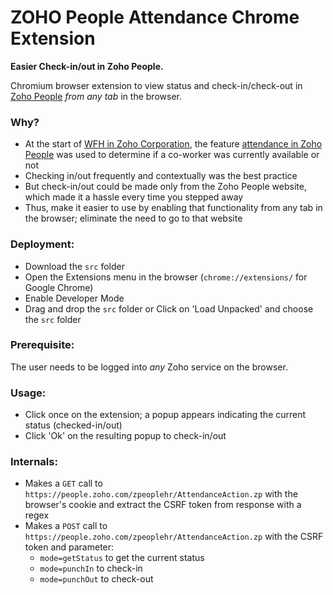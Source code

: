 # ZOHO People Attendance Chrome Extension
**Easier Check-in/out in Zoho People.**

 Chromium browser extension to view status and check-in/check-out in [Zoho People](https://www.zoho.com/people/) _from any tab_ in the browser.


### Why?
* At the start of [WFH in Zoho Corporation](https://www.zoho.com/general/blog/how-zoho-went-remote-on-zoho.html), the feature [attendance in Zoho People](https://www.zoho.com/people/attendance-tracker.html) was used to determine if a co-worker was currently available or not
* Checking in/out frequently and contextually was the best practice
* But check-in/out could be made only from the Zoho People website, which made it a hassle every time you stepped away
* Thus, make it easier to use by enabling that functionality from any tab in the browser; eliminate the need to go to that website

### Deployment:
* Download the `src` folder
* Open the Extensions menu in the browser (`chrome://extensions/` for Google Chrome)
* Enable Developer Mode
* Drag and drop the `src` folder or Click on 'Load Unpacked' and choose the `src` folder

### Prerequisite:
The user needs to be logged into _any_ Zoho service on the browser.

### Usage:
* Click once on the extension; a popup appears indicating the current status (checked-in/out)
* Click 'Ok' on the resulting popup to check-in/out

### Internals:
* Makes a `GET` call to `https://people.zoho.com/zpeoplehr/AttendanceAction.zp` with the browser's cookie and extract the CSRF token from response with a regex
* Makes a `POST` call to `https://people.zoho.com/zpeoplehr/AttendanceAction.zp` with the CSRF token and parameter:
    * `mode=getStatus` to get the current status
    * `mode=punchIn` to check-in
    * `mode=punchOut` to check-out
